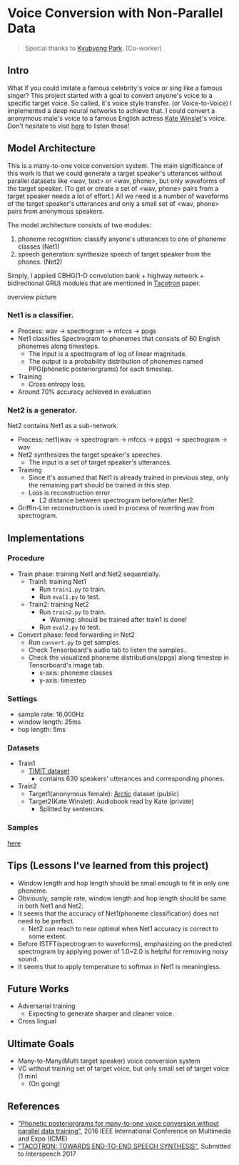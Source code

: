 # Voice Conversion with Non-Parallel Data
> Special thanks to [Kyubyong Park](https://github.com/Kyubyong). (Co-worker)
## Intro

What if you could imitate a famous celebrity's voice or sing like a famous singer?
This project started with a goal to convert anyone's voice to a specific target voice.
So called, it's voice style transfer. (or Voice-to-Voice)
I implemented a deep neural networks to achieve that.
I could convert a anonymous male's voice to a famous English actress [Kate Winslet](https://en.wikipedia.org/wiki/Kate_Winslet)'s voice.
Don't hesitate to visit [here](https://soundcloud.com/andabi/sets/voice-style-transfer-to-kate-winslet-with-deep-neural-networks) to listen those!

## Model Architecture
This is a many-to-one voice conversion system.
The main significance of this work is that we could generate a target speaker's utterances without parallel datasets like <wav, text> or <wav, phone>, but only waveforms of the target speaker.
(To get or create a set of <wav, phone> pairs from a target speaker needs a lot of effort.)
All we need is a number of waveforms of the target speaker's utterances and only a small set of <wav, phone> pairs from anonymous speakers.

The model architecture consists of two modules:
1. phoneme recognition: classify anyone's utterances to one of phoneme classes (Net1)
2. speech generation: synthesize speech of target speaker from the phones. (Net2)

Simply, I applied CBHG(1-D convolution bank + highway network + bidirectional GRU) modules that are mentioned in [Tacotron](https://arxiv.org/abs/1703.10135) paper.

overview picture

### Net1 is a classifier.
* Process: wav -> spectrogram -> mfccs -> ppgs
* Net1 classifies Spectrogram to phonemes that consists of 60 English phonemes along timesteps.
  * The input is a spectrogram of log of linear magnitude.
  * The output is a probability distribution of phonemes named PPG(phonetic posteriorgrams) for each timestep.
* Training
  * Cross entropy loss.
* Around 70% accuracy achieved in evaluation
### Net2 is a generator.
Net2 contains Net1 as a sub-network.
* Process: net1(wav -> spectrogram -> mfccs -> ppgs) -> spectrogram -> wav
* Net2 synthesizes the target speaker's speeches.
  * The input is a set of target speaker's utterances.
* Training
  * Since it's assumed that Net1 is already trained in previous step, only the remaining part should be trained in this step.
  * Loss is reconstruction error
    * L2 distance between spectrogram before/after Net2.
* Griffin-Lim reconstruction is used in process of reverting wav from spectrogram.
## Implementations
### Procedure
* Train phase: training Net1 and Net2 sequentially.
  * Train1: training Net1
    * Run `train1.py` to train.
    * Run `eval1.py` to test.
  * Train2: training Net2
    * Run `train2.py` to train.
      * Warning: should be trained after train1 is done!
    * Run `eval2.py` to test.
* Convert phase: feed forwarding in Net2
    * Run `convert.py` to get samples.
    * Check Tensorboard's audio tab to listen the samples.
    * Check the visualized phoneme distributions(ppgs) along timestep in Tensorboard's image tab.
      * x-axis: phoneme classes
      * y-axis: timestep

### Settings
* sample rate: 16,000Hz
* window length: 25ms
* hop length: 5ms

### Datasets
* Train1
  * [TIMIT dataset](https://catalog.ldc.upenn.edu/ldc93s1)
    * contains 630 speakers' utterances and corresponding phones.
* Train2
  * Target1(anonymous female): [Arctic](http://www.festvox.org/cmu_arctic/) dataset (public)
  * Target2(Kate Winslet): Audiobook read by Kate (private)
    * Splitted by sentences.

### Samples
[here](https://soundcloud.com/andabi/sets/voice-style-transfer-to-kate-winslet-with-deep-neural-networks)

## Tips (Lessons I've learned from this project)
* Window length and hop length should be small enough to fit in only one phoneme.
* Obviously, sample rate, window length and hop length should be same in both Net1 and Net2.
* It seems that the accuracy of Net1(phoneme classification) does not need to be perfect.
  * Net2 can reach to near optimal when Net1 accuracy is correct to some extent.
* Before ISTFT(spectrogram to waveforms), emphasizing on the predicted spectrogram by applying power of 1.0~2.0 is helpful for removing noisy sound.
* It seems that to apply temperature to softmax in Net1 is meaningless.

## Future Works
* Adversarial training
  * Expecting to generate sharper and cleaner voice.
* Cross lingual

## Ultimate Goals
* Many-to-Many(Multi target speaker) voice conversion system
* VC without training set of target voice, but only small set of target voice (1 min)
  * (On going)

## References
* ["Phonetic posteriorgrams for many-to-one voice conversion without parallel data training"](https://www.researchgate.net/publication/307434911_Phonetic_posteriorgrams_for_many-to-one_voice_conversion_without_parallel_data_training), 2016 IEEE International Conference on Multimedia and Expo (ICME)
* ["TACOTRON: TOWARDS END-TO-END SPEECH SYNTHESIS"](https://arxiv.org/abs/1703.10135), Submitted to Interspeech 2017